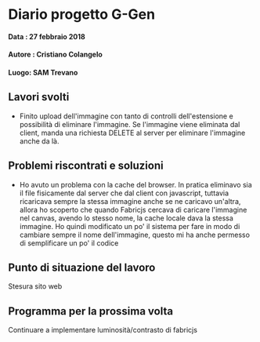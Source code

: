 # Diario progetto G-Gen

#### Data : 27 febbraio 2018

#### Autore : Cristiano Colangelo

#### Luogo: SAM Trevano

## Lavori svolti

- Finito upload dell'immagine con tanto di controlli dell'estensione e possibilità di eliminare l'immagine. Se l'immagine viene eliminata dal client, manda una richiesta DELETE al server per eliminare l'immagine anche da là. 


## Problemi riscontrati e soluzioni

- Ho avuto un problema con la cache del browser. In pratica eliminavo sia il file fisicamente dal server che dal client con javascript, tuttavia ricaricava sempre la stessa immagine anche se ne caricavo un'altra, allora ho scoperto che quando Fabricjs cercava di caricare l'immagine nel canvas, avendo lo stesso nome, la cache locale dava la stessa immagine. Ho quindi modificato un po' il sistema per fare in modo di cambiare sempre il nome dell'immagine, questo mi ha anche permesso di semplificare un po' il codice

## Punto di situazione del lavoro

Stesura sito web

## Programma per la prossima volta

Continuare a implementare luminosità/contrasto di fabricjs